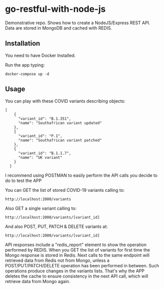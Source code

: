 # go-restful-with-node-js

Demonstrative repo. Shows how to create a NodeJS/Express REST API. Data are stored in MongoDB and cached with REDIS.

## Installation

You need to have Docker Installed.

Run the app typing:

```
docker-compose up -d
```

## Usage

You can play with these COVID variants describing objects:

```
[
    {
      "variant_id": "B.1.351",
      "name": "Southafrican variant updated"
    },
    {
      "variant_id": "P.1",
      "name": "Southafrican variant patched"
    },
    {
      "variant_id": "B.1.1.7",
      "name": "UK variant"
    }
  ]
```

I recommend using POSTMAN to easily perform the API calls you decide to do to test the APP

You can GET the list of stored COVID-19 variants calling to:

```
http://localhost:2000/variants
```

Also GET a single variant calling to:

```
http://localhost:2000/variants/[variant_id]
```

And also POST, PUT, PATCH & DELETE variants at:

```
http://localhost:2000/variants/[variant_id]
```

API responses include a "redis_report" element to show the operation performed by REDIS.
When you GET the list of variants for first time the Mongo response is stored in Redis.
Next calls to the same endpoint will retrieved data from Redis not from Mongo, unless a POST/PUT/PATCH/DELETE operation has been performed in between.
Such operations produce changes in the variants lists. That's why the APP deletes the cache to ensure consistency in the next API call, which will retrieve data from Mongo again.
